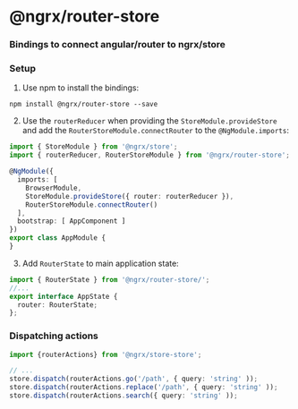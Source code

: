 # @ngrx/router-store
### Bindings to connect angular/router to ngrx/store


### Setup

1. Use npm to install the bindings:
  ```
  npm install @ngrx/router-store --save
  ```

2. Use the `routerReducer` when providing the `StoreModule.provideStore` and add the `RouterStoreModule.connectRouter` to the `@NgModule.imports`:

  ```ts
  import { StoreModule } from '@ngrx/store';
  import { routerReducer, RouterStoreModule } from '@ngrx/router-store';

  @NgModule({
    imports: [
      BrowserModule,
      StoreModule.provideStore({ router: routerReducer }),
      RouterStoreModule.connectRouter()
    ],
    bootstrap: [ AppComponent ]
  })
  export class AppModule {
  }
  ```

3. Add `RouterState` to main application state:

  ```ts
  import { RouterState } from '@ngrx/router-store/';
  //...
  export interface AppState {
    router: RouterState;
  };
  ```

### Dispatching actions

```ts
import {routerActions} from '@ngrx/store-store';

// ...
store.dispatch(routerActions.go('/path', { query: 'string' ));
store.dispatch(routerActions.replace('/path', { query: 'string' ));
store.dispatch(routerActions.search({ query: 'string' ));
```
